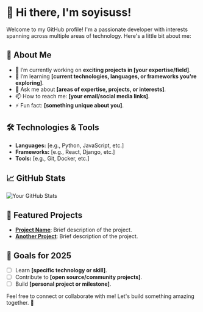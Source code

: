 # 👋 Hi there, I'm soyisuss!

Welcome to my GitHub profile! I'm a passionate developer with interests spanning across multiple areas of technology. Here's a little bit about me:

## 🚀 About Me
- 🔭 I’m currently working on **exciting projects in [your expertise/field]**.
- 🌱 I’m learning **[current technologies, languages, or frameworks you're exploring]**.
- 💬 Ask me about **[areas of expertise, projects, or interests]**.
- 📫 How to reach me: **[your email/social media links]**.
- ⚡ Fun fact: **[something unique about you]**.

## 🛠️ Technologies & Tools
- **Languages:** [e.g., Python, JavaScript, etc.]
- **Frameworks:** [e.g., React, Django, etc.]
- **Tools:** [e.g., Git, Docker, etc.]

## 📈 GitHub Stats
![Your GitHub Stats](https://github-readme-stats.vercel.app/api?username=soyisuss&show_icons=true&theme=radical)

## 🌟 Featured Projects
- [**Project Name**](#): Brief description of the project.
- [**Another Project**](#): Brief description of the project.

## 🎯 Goals for 2025
- [ ] Learn **[specific technology or skill]**.
- [ ] Contribute to **[open source/community projects]**.
- [ ] Build **[personal project or milestone]**.

Feel free to connect or collaborate with me! Let's build something amazing together. 🚀
